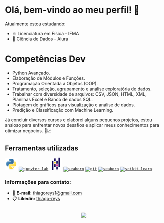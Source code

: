 # Olá, bem-vindo ao meu perfil! 🚀

Atualmente estou estudando:

- ⚛️ Licenciatura em Física - IFMA
- 🎲 Ciência de Dados - Alura

# Competências Dev

- Python Avançado.
- Elaboração de Módulos e Funções.
- Programação Orientada a Objetos (OOP).
- Tratamento, seleção, agrupamento e análise exploratória de dados.
- Trabalhar com diversidade de arquivos: CSV, JSON, HTML, XML, Planilhas Excel e Banco de dados SQL.
- Plotagem de gráficos para visualização e análise de dados.
- Predição e Classificação com Machine Learning.

Já concluir diversos cursos e elaborei alguns pequenos projetos, estou ansioso para enfrentar novos desafios e aplicar meus conhecimentos para otimizar negócios. 🚀📈

## Ferramentas utilizadas

<section>
 <!-- Language icons -->
 <p align="left">
 <!-- Python -->
 <a href="https://www.python.org" target="_blank" rel="noreferrer"><code><img src="https://raw.githubusercontent.com/devicons/devicon/master/icons/python/python-original.svg" alt="python" width="40" height="40"/></code></a>
 <!-- Jupyter -->
 <a href="https://jupyter.org/" target="_blank" rel="noreferrer"><code><img src="https://cdn.jsdelivr.net/gh/devicons/devicon/icons/jupyter/jupyter-original.svg" alt="jupyter_lab" width="40" height="40"/></code></a>
  <!-- Pandas -->
 <a href="https://pandas.pydata.org/" target="_blank" rel="noreferrer"><code><img src="https://raw.githubusercontent.com/devicons/devicon/2ae2a900d2f041da66e950e4d48052658d850630/icons/pandas/pandas-original.svg" alt="pandas" width="40" height="40"/></code></a>
 <!-- Numpy -->
 <a href="https://numpy.org/" target="_blank" rel="noreferrer"><code><img src="https://cdn.jsdelivr.net/gh/devicons/devicon/icons/numpy/numpy-original.svg" alt="seaborn" width="40" height="40"/></code></a>
 <!-- Git -->
 <a href="https://git-scm.com/" target="_blank" rel="noreferrer"><code><img src="https://www.vectorlogo.zone/logos/git-scm/git-scm-icon.svg" alt="git" width="40" height="40"/></code></a>
 <!-- Seaborn -->
 <a href="https://seaborn.pydata.org/" target="_blank" rel="noreferrer"><code><img src="https://seaborn.pydata.org/_images/logo-mark-lightbg.svg" alt="seaborn" width="40" height="40"/></code></a>
 <!-- Scikit Learn -->
 <a href="https://scikit-learn.org/" target="_blank" rel="noreferrer"><code><img src="https://upload.wikimedia.org/wikipedia/commons/0/05/Scikit_learn_logo_small.svg" alt="scikit_learn" width="40" height="40"/></code></a>
</section>

### Informações para contato:
- 📧 **E-mail:** thiagoreys1@gmail.com
- 📋 **Likedin:** [thiago-reys](https://www.linkedin.com/in/thiago-reys)

<br>
<div align="center">
  <!-- <a href="https://github.com/Alm3ida">
  <img height="180em" src="https://github-readme-stats.vercel.app/api?username=Alm3ida&show_icons=true&theme=aura&include_all_commits=true&count_private=true"/> -->
  <img height="180em" src="https://github-readme-stats.vercel.app/api/top-langs/?username=Alm3ida&layout=compact&langs_count=7&theme=github_dark"/>
</div>
